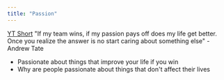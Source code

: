 ```yaml
---
title: "Passion"
---
```

[YT Short](https://youtube.com/shorts/8DE13hZUxdw?feature=share)
"If my team wins, if my passion pays off does my life get better. Once you realize the answer is no start caring about something else" - Andrew Tate

- Passionate about things that improve your life if you win
- Why are people passionate about things that don't affect their lives
